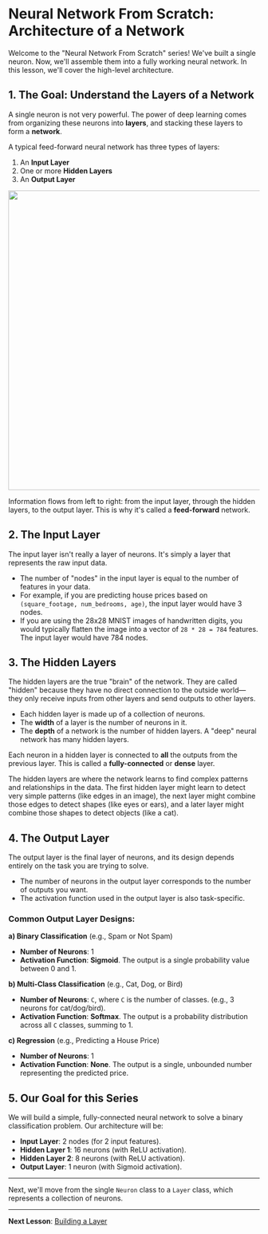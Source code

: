 # Neural Network From Scratch: Architecture of a Network

Welcome to the "Neural Network From Scratch" series! We've built a single neuron. Now, we'll assemble them into a fully working neural network. In this lesson, we'll cover the high-level architecture.

## 1. The Goal: Understand the Layers of a Network

A single neuron is not very powerful. The power of deep learning comes from organizing these neurons into **layers**, and stacking these layers to form a **network**.

A typical feed-forward neural network has three types of layers:
1.  An **Input Layer**
2.  One or more **Hidden Layers**
3.  An **Output Layer**

<img src="https://i.imgur.com/lF34a2r.png" width="600">

Information flows from left to right: from the input layer, through the hidden layers, to the output layer. This is why it's called a **feed-forward** network.

## 2. The Input Layer

The input layer isn't really a layer of neurons. It's simply a layer that represents the raw input data.

- The number of "nodes" in the input layer is equal to the number of features in your data.
- For example, if you are predicting house prices based on `(square_footage, num_bedrooms, age)`, the input layer would have 3 nodes.
- If you are using the 28x28 MNIST images of handwritten digits, you would typically flatten the image into a vector of `28 * 28 = 784` features. The input layer would have 784 nodes.

## 3. The Hidden Layers

The hidden layers are the true "brain" of the network. They are called "hidden" because they have no direct connection to the outside world—they only receive inputs from other layers and send outputs to other layers.

- Each hidden layer is made up of a collection of neurons.
- The **width** of a layer is the number of neurons in it.
- The **depth** of a network is the number of hidden layers. A "deep" neural network has many hidden layers.

Each neuron in a hidden layer is connected to **all** the outputs from the previous layer. This is called a **fully-connected** or **dense** layer.

The hidden layers are where the network learns to find complex patterns and relationships in the data. The first hidden layer might learn to detect very simple patterns (like edges in an image), the next layer might combine those edges to detect shapes (like eyes or ears), and a later layer might combine those shapes to detect objects (like a cat).

## 4. The Output Layer

The output layer is the final layer of neurons, and its design depends entirely on the task you are trying to solve.

- The number of neurons in the output layer corresponds to the number of outputs you want.
- The activation function used in the output layer is also task-specific.

### Common Output Layer Designs:

**a) Binary Classification** (e.g., Spam or Not Spam)
- **Number of Neurons**: 1
- **Activation Function**: **Sigmoid**. The output is a single probability value between 0 and 1.

**b) Multi-Class Classification** (e.g., Cat, Dog, or Bird)
- **Number of Neurons**: `C`, where `C` is the number of classes. (e.g., 3 neurons for cat/dog/bird).
- **Activation Function**: **Softmax**. The output is a probability distribution across all `C` classes, summing to 1.

**c) Regression** (e.g., Predicting a House Price)
- **Number of Neurons**: 1
- **Activation Function**: **None**. The output is a single, unbounded number representing the predicted price.

## 5. Our Goal for this Series

We will build a simple, fully-connected neural network to solve a binary classification problem. Our architecture will be:
- **Input Layer**: 2 nodes (for 2 input features).
- **Hidden Layer 1**: 16 neurons (with ReLU activation).
- **Hidden Layer 2**: 8 neurons (with ReLU activation).
- **Output Layer**: 1 neuron (with Sigmoid activation).

---
Next, we'll move from the single `Neuron` class to a `Layer` class, which represents a collection of neurons.

---

**Next Lesson**: [Building a Layer](02_building_a_layer.md)
